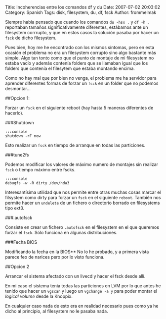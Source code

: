 Title: Incoherencias entre los comandos df y du
Date: 2007-07-02 20:03:02
Category: Spanish
Tags: disk, filesystem, du, df, fsck
Author: frommelmak

Siempre había pensado que cuando los comandos `du -hsx .` y `df -h .` reportaban tamaños significativamente diferentes, estábamos ante un filesystem corrrupto, y que en estos casos la solución pasaba por hacer un `fsck` de dicho filesystem.

Pues bien, hoy me he encontrado con los mismos síntomas, pero en esta ocasión el problema no era un filesystem corrupto sino algo bastante más simple. Algo tan tonto como que el punto de montaje de mi filesystem no estaba vacío y además contenía folders que se llamaban igual que los folders que contenía el filesytem que estaba montando encima.

Como no hay mal que por bien no venga, el problema me ha servidor para aprender diferentes formas de forzar un `fsck` en un folder que no podemos desmontar...

##Opcion 1: 

Forzar un `fsck` en el siguiente reboot (hay hasta 5 maneras diferentes de hacerlo).

###Shutdown

    :::console
    shutdown -rF now

Esto realizar un `fsck` en tiempo de arranque en todas las particiones.

###tune2fs

Podemos modificar los valores de máximo numero de montajes sin realizar `fsck` o tiempo máximo entre fscks.

    :::console
    debugfs -w -R dirty /dev/hda3

Interesantísima utilidad que nos permite entre otras muchas cosas marcar el filsystem como dirty para forzar un `fsck` en el siguiente `reboot`. También nos permite hacer un `undelete` de un fichero o directorio borrado en filesystems tipo ext3.

###.autofsck

Consiste en crear un fichero `.autofsck` en el filesystem en el que queremos forzar el `fsck`. Sólo funciona en algunas distribuciones.

###Fecha BIOS

Modificando la fecha en la BIOS**  No lo he probado, y a primera vista parece feo de narices pero por lo visto funciona.

##Opcion 2

Arrancar el sistema afectado con un livecd y hacer el fsck desde allí.

En mi caso el sistema tenia todas las particiones en LVM por lo que antes he tenido que hacer un `vgscan` y luego un `vgchange -a y` para poder montar el *logical volume* desde la Knoppix.

En cualquier caso nada de esto era en realidad necesario pues como ya he dicho al principio, al filesystem no le pasaba nada.
